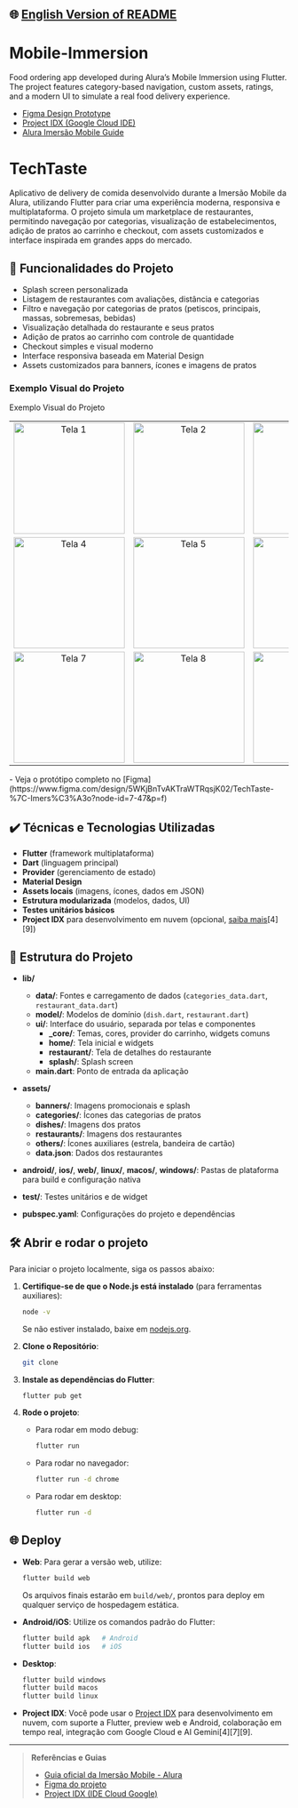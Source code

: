 ## 🌐 [English Version of README](README_EN.md)

# Mobile-Immersion

Food ordering app developed during Alura’s Mobile Immersion using Flutter. The project features category-based navigation, custom assets, ratings, and a modern UI to simulate a real food delivery experience.

- [Figma Design Prototype](https://www.figma.com/design/5WKjBnTvAKTraWTRqsjK02/TechTaste-%7C-Imers%C3%A3o?node-id=7-47&p=f)
- [Project IDX (Google Cloud IDE)](https://idx.google.com/)
- [Alura Imersão Mobile Guide](https://grupoalura.notion.site/Imers-o-Mobile-Guia-de-Mergulho-1ba379bdd09b80e3ac18c8512f31530d?pvs=4)

# TechTaste

Aplicativo de delivery de comida desenvolvido durante a Imersão Mobile da Alura, utilizando Flutter para criar uma experiência moderna, responsiva e multiplataforma. O projeto simula um marketplace de restaurantes, permitindo navegação por categorias, visualização de estabelecimentos, adição de pratos ao carrinho e checkout, com assets customizados e interface inspirada em grandes apps do mercado.

## 🔨 Funcionalidades do Projeto

- Splash screen personalizada
- Listagem de restaurantes com avaliações, distância e categorias
- Filtro e navegação por categorias de pratos (petiscos, principais, massas, sobremesas, bebidas)
- Visualização detalhada do restaurante e seus pratos
- Adição de pratos ao carrinho com controle de quantidade
- Checkout simples e visual moderno
- Interface responsiva baseada em Material Design
- Assets customizados para banners, ícones e imagens de pratos

### Exemplo Visual do Projeto

Exemplo Visual do Projeto
<div align="center"> <table> <tr> <td align="center" width="220"> <img src="https://github.com/user-attachments/assets/e77be6d2-c164-4782-a0a1-dc08ac5d946e" width="200" alt="Tela 1"/> </td> <td align="center" width="220"> <img src="https://github.com/user-attachments/assets/3e42d48c-ccef-42fa-aa0d-af71907e0842" width="200" alt="Tela 2"/> </td> <td align="center" width="220"> <img src="https://github.com/user-attachments/assets/73aa3266-af74-4427-888e-742164ecd892" width="200" alt="Tela 3"/> </td> </tr> <tr> <td align="center" width="220"> <img src="https://github.com/user-attachments/assets/7ee71d28-97eb-4c08-90f9-85688afe6c63" width="200" alt="Tela 4"/> </td> <td align="center" width="220"> <img src="https://github.com/user-attachments/assets/48971992-0be3-4b7a-a957-bb7dc1bed4e8" width="200" alt="Tela 5"/> </td> <td align="center" width="220"> <img src="https://github.com/user-attachments/assets/29e44c64-7b7e-4c35-893d-3ac5cd3577c0" width="200" alt="Tela 6"/> </td> </tr> <tr> <td align="center" width="220"> <img src="https://github.com/user-attachments/assets/83bf845a-af88-410b-856d-cda6c215fe8c" width="200" alt="Tela 7"/> </td> <td align="center" width="220"> <img src="https://github.com/user-attachments/assets/b15e5386-8c09-431d-afbb-4150b46694c1" width="200" alt="Tela 8"/> </td> <td align="center" width="220"> <img src="https://github.com/user-attachments/assets/af369f8a-f964-4fe3-8f44-8a5ed1f79046" width="200" alt="Tela 9"/> </td> </tr> </table> </div> <div align="left">
- Veja o protótipo completo no [Figma](https://www.figma.com/design/5WKjBnTvAKTraWTRqsjK02/TechTaste-%7C-Imers%C3%A3o?node-id=7-47&p=f)

</div>

## ✔️ Técnicas e Tecnologias Utilizadas

- **Flutter** (framework multiplataforma)
- **Dart** (linguagem principal)
- **Provider** (gerenciamento de estado)
- **Material Design**
- **Assets locais** (imagens, ícones, dados em JSON)
- **Estrutura modularizada** (modelos, dados, UI)
- **Testes unitários básicos**
- **Project IDX** para desenvolvimento em nuvem (opcional, [saiba mais](https://idx.google.com/)[4][9])

## 📁 Estrutura do Projeto

- **lib/**
    - **data/**: Fontes e carregamento de dados (`categories_data.dart`, `restaurant_data.dart`)
    - **model/**: Modelos de domínio (`dish.dart`, `restaurant.dart`)
    - **ui/**: Interface do usuário, separada por telas e componentes
        - **_core/**: Temas, cores, provider do carrinho, widgets comuns
        - **home/**: Tela inicial e widgets
        - **restaurant/**: Tela de detalhes do restaurante
        - **splash/**: Splash screen
    - **main.dart**: Ponto de entrada da aplicação

- **assets/**
    - **banners/**: Imagens promocionais e splash
    - **categories/**: Ícones das categorias de pratos
    - **dishes/**: Imagens dos pratos
    - **restaurants/**: Imagens dos restaurantes
    - **others/**: Ícones auxiliares (estrela, bandeira de cartão)
    - **data.json**: Dados dos restaurantes

- **android/**, **ios/**, **web/**, **linux/**, **macos/**, **windows/**: Pastas de plataforma para build e configuração nativa

- **test/**: Testes unitários e de widget

- **pubspec.yaml**: Configurações do projeto e dependências

## 🛠️ Abrir e rodar o projeto

Para iniciar o projeto localmente, siga os passos abaixo:

1. **Certifique-se de que o Node.js está instalado** (para ferramentas auxiliares):
   ```bash
   node -v
   ```
   Se não estiver instalado, baixe em [nodejs.org](https://nodejs.org/).

2. **Clone o Repositório**:
   ```bash
   git clone 
   ```

3. **Instale as dependências do Flutter**:
   ```bash
   flutter pub get
   ```

4. **Rode o projeto**:
    - Para rodar em modo debug:
      ```bash
      flutter run
      ```
    - Para rodar no navegador:
      ```bash
      flutter run -d chrome
      ```
    - Para rodar em desktop:
      ```bash
      flutter run -d 
      ```

## 🌐 Deploy

- **Web**: Para gerar a versão web, utilize:
  ```bash
  flutter build web
  ```
  Os arquivos finais estarão em `build/web/`, prontos para deploy em qualquer serviço de hospedagem estática.

- **Android/iOS**: Utilize os comandos padrão do Flutter:
  ```bash
  flutter build apk   # Android
  flutter build ios   # iOS
  ```

- **Desktop**:
  ```bash
  flutter build windows
  flutter build macos
  flutter build linux
  ```

- **Project IDX**: Você pode usar o [Project IDX](https://idx.google.com/) para desenvolvimento em nuvem, com suporte a Flutter, preview web e Android, colaboração em tempo real, integração com Google Cloud e AI Gemini[4][7][9].

---

> **Referências e Guias**
>
> - [Guia oficial da Imersão Mobile - Alura](https://grupoalura.notion.site/Imers-o-Mobile-Guia-de-Mergulho-1ba379bdd09b80e3ac18c8512f31530d?pvs=4)
> - [Figma do projeto](https://www.figma.com/design/5WKjBnTvAKTraWTRqsjK02/TechTaste-%7C-Imers%C3%A3o?node-id=7-47&p=f)
> - [Project IDX (IDE Cloud Google)](https://idx.google.com/)
